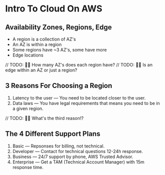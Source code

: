 
# Intro To Cloud On AWS

## Availability Zones, Regions, Edge

* A region is a collection of AZ's
* An AZ is within a region
* Some regions have ~3 AZ's, some have more
* Edge locations

// TODO: 👷‍♀ How many AZ's does each region have?
// TODO: 👷‍♀ Is an edge within an AZ or just a region?

## 3 Reasons For Choosing a Region

1. Latency to the user — You need to be located closer to the user.
1. Data laws — You have legal requirements that means you need to be in a given region.

// TODO: 👷‍♀ What's the third reason!?

## The 4 Different Support Plans

1. Basic — Repsonses for billing, not technical.
1. Developer — Contact for technical questions 12-24h response.
1. Business — 24/7 support by phone, AWS Trusted Advisor.
1. Enterprise — Get a TAM (Technical Account Manager) with 15m response time.

